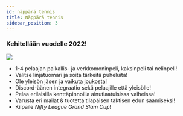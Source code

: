 ```yaml
---
id: näppärä tennis
title: Näppärä tennis
sidebar_position: 3
---
```


### Kehitellään vuodelle 2022!

![](/img/NiftyTennis.jpeg)

- 1-4 pelaajan paikallis- ja verkkomoninpeli, kaksinpeli tai nelinpeli!
- Valitse linjatuomari ja soita tärkeitä puheluita!
- Ole yleisön jäsen ja vaikuta joukosta!
- Discord-äänen integraatio sekä pelaajille että yleisölle!
- Pelaa erilaisilla kenttäpinnoilla ainutlaatuisissa vaiheissa!
- Varusta eri mailat & tuotetta tilapäisen taktisen edun saamiseksi!
- Kilpaile _Nifty League Grand Slam Cup_!

